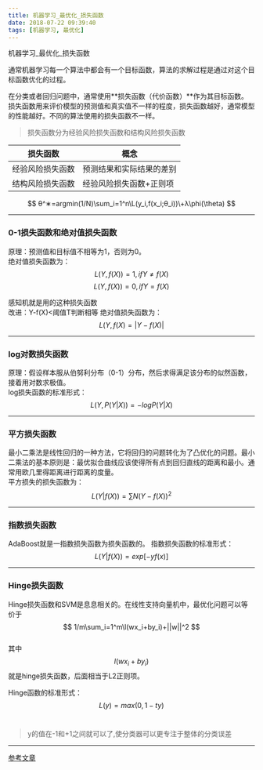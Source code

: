 ```yaml
---
title: 机器学习_最优化_损失函数
date: 2018-07-22 09:39:40
tags: [机器学习, 最优化]
---
```


机器学习_最优化_损失函数

<!--more-->
通常机器学习每一个算法中都会有一个目标函数，算法的求解过程是通过对这个目标函数优化的过程。

在分类或者回归问题中，通常使用**损失函数（代价函数）**作为其目标函数。损失函数用来评价模型的预测值和真实值不一样的程度，损失函数越好，通常模型的性能越好。不同的算法使用的损失函数不一样。 
>损失函数分为经验风险损失函数和结构风险损失函数

|损失函数|概念|
|--|--|
|经验风险损失函数|预测结果和实际结果的差别|
|结构风险损失函数|经验风险损失函数+正则项|

$$ θ^∗=argmin(1/N)\sum_i=1^n\L(y_i,f(x_i;θ_i))\+λ\phi(\theta) $$

---

### 0-1损失函数和绝对值损失函数 
原理：预测值和目标值不相等为1，否则为0。<br>绝对值损失函数为：<br>
$$ L(Y,f(X))=1, if Y≠f(X)$$
$$ L(Y,f(X))=0, if Y=f(X)$$

感知机就是用的这种损失函数<br>
改进：Y-f(X)<阈值T判断相等
绝对值损失函数为： 
$$ L(Y,f(X)=|Y−f(X)| $$

---
### log对数损失函数
原理：假设样本服从伯努利分布（0-1）分布，然后求得满足该分布的似然函数，接着用对数求极值。<br>
log损失函数的标准形式： <br>
$$ L(Y,P(Y|X))=−logP(Y|X) $$

---
### 平方损失函数 
最小二乘法是线性回归的一种方法，它将回归的问题转化为了凸优化的问题。最小二乘法的基本原则是：最优拟合曲线应该使得所有点到回归直线的距离和最小。通常用欧几里得距离进行距离的度量。<br>平方损失的损失函数为： <br>
$$ L(Y|f(X))=∑N(Y−f(X))^2 $$

---

### 指数损失函数 
AdaBoost就是一指数损失函数为损失函数的。 
指数损失函数的标准形式： <br>
$$ L(Y|f(X))=exp[−yf(x)]  $$

---
### Hinge损失函数 
Hinge损失函数和SVM是息息相关的。在线性支持向量机中，最优化问题可以等价于<br> 
$$ 1/m\sum_i=1^m\l(wx_i+by_i)+||w||^2 $$<br>
其中$$ l(wx_i+by_i) $$ 就是hinge损失函数，后面相当于L2正则项。 

Hinge函数的标准形式： <br>
$$ L(y)=max(0,1−ty) $$<br>
>y的值在-1和+1之间就可以了,使分类器可以更专注于整体的分类误差

---

[参考文章](https://blog.csdn.net/weixin_37933986/article/details/68488339)